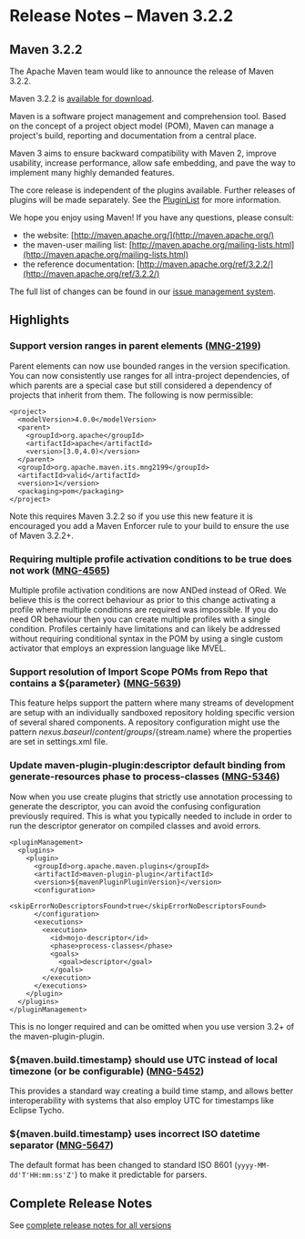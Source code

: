 # Release Notes &#x2013; Maven 3.2.2

<!-- 
Licensed to the Apache Software Foundation (ASF) under one
or more contributor license agreements.  See the NOTICE file
distributed with this work for additional information
regarding copyright ownership.  The ASF licenses this file
to you under the Apache License, Version 2.0 (the
"License"); you may not use this file except in compliance
with the License.  You may obtain a copy of the License at

http://www.apache.org/licenses/LICENSE-2.0

Unless required by applicable law or agreed to in writing,
software distributed under the License is distributed on an
"AS IS" BASIS, WITHOUT WARRANTIES OR CONDITIONS OF ANY
KIND, either express or implied.  See the License for the
specific language governing permissions and limitations
under the License.
-->

## Maven 3.2.2

The Apache Maven team would like to announce the release of Maven 3.2.2.

Maven 3.2.2 is [available for download][0].

Maven is a software project management and comprehension tool. Based on the concept of a project object model
(POM), Maven can manage a project's build, reporting and documentation from a central place.

Maven 3 aims to ensure backward compatibility with Maven 2, improve usability, increase performance, allow safe embedding, and pave the way to implement many highly demanded features.

The core release is independent of the plugins available. Further releases of plugins will be made separately.
See the [PluginList][1] for more information.

We hope you enjoy using Maven! If you have any questions, please consult:

- the website: [http://maven.apache.org/](http://maven.apache.org/)
- the maven-user mailing list: [http://maven.apache.org/mailing-lists.html](http://maven.apache.org/mailing-lists.html)
- the reference documentation: [http://maven.apache.org/ref/3.2.2/](http://maven.apache.org/ref/3.2.2/)

The full list of changes can be found in our [issue management system][4].

## Highlights

### Support version ranges in parent elements ([MNG-2199][MNG-2199])

Parent elements can now use bounded ranges in the version specification. You can now consistently use ranges for all intra-project dependencies, of which parents are a special case but still considered a dependency of projects that inherit from them. The following is now permissible:

```
<project>
  <modelVersion>4.0.0</modelVersion>
  <parent>
    <groupId>org.apache</groupId>
    <artifactId>apache</artifactId>
    <version>[3.0,4.0)</version>
  </parent>
  <groupId>org.apache.maven.its.mng2199</groupId>
  <artifactId>valid</artifactId>
  <version>1</version>
  <packaging>pom</packaging>
</project>

```

Note this requires Maven 3.2.2 so if you use this new feature it is encouraged you add a Maven Enforcer rule to your build to ensure the use of Maven 3.2.2+.

### Requiring multiple profile activation conditions to be true does not work ([MNG-4565][MNG-4565])

Multiple profile activation conditions are now ANDed instead of ORed. We believe this is the correct behaviour as prior to this change activating a profile where multiple conditions are required was impossible. If you do need OR behaviour then you can create multiple profiles with a single condition. Profiles certainly have limitations and can likely be addressed without requiring conditional syntax in the POM by using a single custom activator that employs an expression language like MVEL.

### Support resolution of Import Scope POMs from Repo that contains a ${parameter} ([MNG-5639][MNG-5639])

This feature helps support the pattern where many streams of development are setup with an individually sandboxed repository holding specific version of several shared components. A repository configuration might use the pattern ${nexus.baseurl}/content/groups/${stream.name} where the properties are set in settings.xml file.

### Update maven-plugin-plugin:descriptor default binding from generate-resources phase to process-classes ([MNG-5346][MNG-5346])

Now when you use create plugins that strictly use annotation processing to generate the descriptor, you can avoid the confusing configuration previously required. This is what you typically needed to include in order to run the descriptor generator on compiled classes and avoid errors.

```
<pluginManagement>
  <plugins>
    <plugin>
      <groupId>org.apache.maven.plugins</groupId>
      <artifactId>maven-plugin-plugin</artifactId>
      <version>${mavenPluginPluginVersion}</version>
      <configuration>
        <skipErrorNoDescriptorsFound>true</skipErrorNoDescriptorsFound>
      </configuration>
      <executions>
        <execution>
          <id>mojo-descriptor</id>
          <phase>process-classes</phase>
          <goals>
            <goal>descriptor</goal>
          </goals>
        </execution>
      </executions>
    </plugin>
  </plugins>
</pluginManagement>
```

This is no longer required and can be omitted when you use version 3.2+ of the maven-plugin-plugin.

### ${maven.build.timestamp} should use UTC instead of local timezone (or be configurable) ([MNG-5452][MNG-5452])

This provides a standard way creating a build time stamp, and allows better interoperability with systems that also employ UTC for timestamps like Eclipse Tycho.

### ${maven.build.timestamp} uses incorrect ISO datetime separator ([MNG-5647][MNG-5647])

The default format has been changed to standard ISO 8601 (`yyyy-MM-dd'T'HH:mm:ss'Z'`) to make it predictable for parsers.

## Complete Release Notes

See [complete release notes for all versions][5]

[0]: ../../download.html
[1]: ../../plugins/index.html
[2]: http://maven.apache.org/
[4]: https://issues.apache.org/jira/secure/ReleaseNote.jspa?projectId=12316922&amp;version=12330186
[5]: ../../docs/history.html
[MNG-2199]: https://issues.apache.org/jira/browse/MNG-2199
[MNG-4565]: https://issues.apache.org/jira/browse/MNG-4565
[MNG-5346]: https://issues.apache.org/jira/browse/MNG-5346
[MNG-5452]: https://issues.apache.org/jira/browse/MNG-5452
[MNG-5639]: https://issues.apache.org/jira/browse/MNG-5639
[MNG-5647]: https://issues.apache.org/jira/browse/MNG-5647

